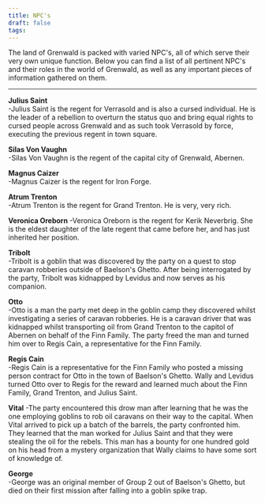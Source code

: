 ```yaml
---
title: NPC's
draft: false
tags:
---
```

The land of Grenwald is packed with varied NPC's, all of which serve their very own unique function. Below you can find a list of all pertinent NPC's and their roles in the world of Grenwald, as well as any important pieces of information gathered on them.  

--------------------------------------------------------------

**Julius Saint**  
-Julius Saint is the regent for Verrasold and is also a cursed individual. He is the leader of a rebellion to overturn the status quo and bring equal rights to cursed people across Grenwald and as such took Verrasold by force, executing the previous regent in town square.

**Silas Von Vaughn**  
-Silas Von Vaughn is the regent of the capital city of Grenwald, Abernen.

**Magnus Caizer**  
-Magnus Caizer is the regent for Iron Forge.

**Atrum Trenton**  
-Atrum Trenton is the regent for Grand Trenton. He is very, very rich.

**Veronica Oreborn**
-Veronica Oreborn is the regent for Kerik Neverbrig. She is the eldest daughter of the late regent that came before her, and has just inherited her position.

**Tribolt**  
-Tribolt is a goblin that was discovered by the party on a quest to stop caravan robberies outside of Baelson's Ghetto. After being interrogated by the party, Tribolt was kidnapped by Levidus and now serves as his companion.

**Otto**  
-Otto is a man the party met deep in the goblin camp they discovered whilst investigating a series of caravan robberies. He is a caravan driver that was kidnapped whilst transporting oil from Grand Trenton to the capitol of Abernen on behalf of the Finn Family. The party freed the man and turned him over to Regis Cain, a representative for the Finn Family.

**Regis Cain**  
-Regis Cain is a representative for the Finn Family who posted a missing person contract for Otto in the town of Baelson's Ghetto. Wally and Levidus turned Otto over to Regis for the reward and learned much about the Finn Family, Grand Trenton, and Julius Saint.

**Vital**
-The party encountered this drow man after learning that he was the one employing goblins to rob oil caravans on their way to the capital. When Vital arrived to pick up a batch of the barrels, the party confronted him. They learned that the man worked for Julius Saint and that they were stealing the oil for the rebels. This man has a bounty for one hundred gold on his head from a mystery organization that Wally claims to have some sort of knowledge of.

**George**  
-George was an original member of Group 2 out of Baelson's Ghetto, but died on their first mission after falling into a goblin spike trap. 